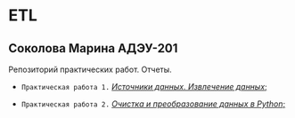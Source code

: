 # ETL
## Соколова Марина АДЭУ-201

Репозиторий практических работ. Отчеты.
- `Практическая работа 1.` [*Источники данных. Извлечение данных*;]()

- `Практическая работа 2.` [*Очистка и преобразование данных в Python*;]()
